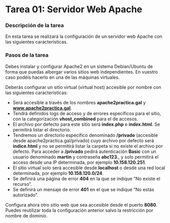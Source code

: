 # **Tarea 01: Servidor Web Apache**

### **Descripción de la tarea**

En esta tarea se realizará la configuración de un servidor web Apache con las siguientes características.

### **Pasos de la tarea**

Debes instalar y configurar Apache2 en un sistema Debian/Ubuntu de forma que puedas albergar varios sitios web independientes. En vuestro caso podéis hacerlo en una de las máquinas virtuales.

Deberás configurar un sitio virtual (virtual host) accesible por nombre con las siguientes características:

- Será accesible a través de los nombres **apache2practica.gal** y **www.apache2practica.gal**.
- Tendrá definidos logs de acceso y de errores específicos para el sitio, con la categorización **vhost_combined** para el de accesos.
- El archivo por defecto para este sitio será **index.php** e **index.html**. Se permitirá listar el directorio.
- Tendremos un directorio específico denominado **/privado** (accesible desde apache2practica.gal/privado) cuyo archivo por defecto será **indice.html** y no se permitirá listar la carpeta si no existe el archivo por defecto. Para acceder a **/privado** pedirá autenticación **Basic** con un usuario denominado **martin** y contraseña **abc123.**, y solo permitirá el acceso desde una IP determinada, por ejemplo **10.158.120.251**.
- El sitio virtual solo será accesible desde **localhost** o desde una red local determinada, por ejemplo **10.158.120.0/24**.
- Se definirá una página de error **404** en la que se indique “No existe el recurso”.
- Se definirá un mensaje de error **401** en el que se indique “No estás autorizado”.

Configura ahora otro sitio web que sea accesible desde el puerto **8080**. Puedes reutilizar toda la configuración anterior salvo la restricción por nombre de dominio.

